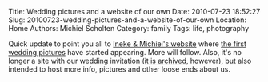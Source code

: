Title: Wedding pictures and a website of our own
Date: 2010-07-23 18:52:27
Slug: 20100723-wedding-pictures-and-a-website-of-our-own
Location: Home
Authors: Michiel Scholten
Category: family
Tags: life, photography

<p>Quick update to point you all to <a href="http://inekemichiel.nl/">Ineke &amp; Michiel's website</a> where <a href="http://inekemichiel.nl/page/fotos/">the first wedding pictures</a> have started appearing. More will follow. Also, it's no longer a site with our wedding invitation (<a href="http://inekemichiel.nl/uitnodigingbruiloft/">it is archived</a>, however), but also intended to host more info, pictures and other loose ends about us.</p>
